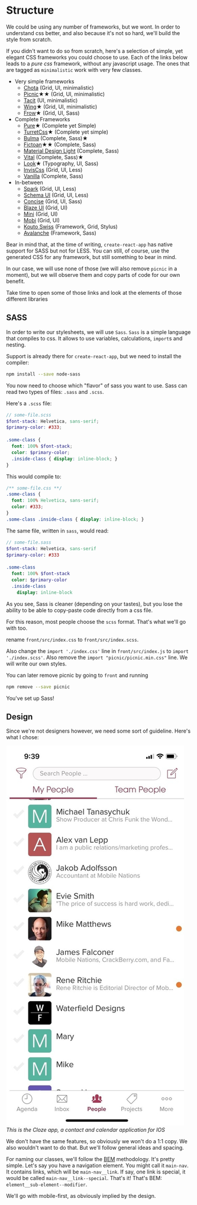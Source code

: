 # Structure

We could be using any number of frameworks, but we wont. In order to understand css better, and also because it's not so hard, we'll build the style from scratch.

If you didn't want to do so from scratch, here's a selection of simple, yet elegant CSS frameworks you could choose to use. Each of the links below leads to a *pure css* framework, without any javascript usage. The ones that are tagged as `minimalistic` work with very few classes.

- Very simple frameworks
  - [Chota](https://jenil.github.io/chota/) (Grid, UI, minimalistic)
  - [Picnic](https://picnicss.com/)★★ (Grid, UI, minimalistic) 
  - [Tacit](https://yegor256.github.io/tacit/) (UI, minimalistic)
  - [Wing](https://kbrsh.github.io/wing/)★  (Grid, UI, minimalistic)
  - [Frow](https://frowcss.com/grid-system.html)★ (Grid, UI, Sass)
- Complete Frameworks
  - [Pure](https://purecss.io/)★ (Complete yet Simple)
  - [TurretCss](https://turretcss.com/)★ (Complete yet simple)
  - [Bulma](https://bulma.io) (Complete, Sass)★ 
  - [Fictoan](https://sujan-s.github.io/fictoan/)★★  (Complete, Sass)
  - [Material Design Light](https://getmdl.io/components/index.html) (Complete, Sass)
  - [Vital](https://vitalcss.com/) (Complete, Sass)★ 
  - [Look](https://rawgit.com/box2unlock/look/master/index.html)★ (Typography, UI, Sass)
  - [InvisCss](https://cmroanirgo.github.io/inviscss/demo/) (Grid, UI, Less)
  - [Vanilla](https://vanillaframework.io/) (Complete, Sass)
- In-between
  - [Spark](https://www.codewithspark.com/) (Grid, UI, Less)
  - [Schema UI](http://danmalarkey.github.io/schema/) (Grid, UI, Less)
  - [Concise](http://concisecss.com) (Grid, UI, Sass)
  - [Blaze UI](https://www.blazeui.com/) (Grid, UI)
  - [Mini](https://minicss.org) (Grid, UI)
  - [Mobi](http://getmobicss.com/) (Grid, UI)
  - [Kouto Swiss](http://kouto-swiss.io/) (Framework, Grid, Stylus)
  - [Avalanche](https://avalanche.oberlehner.net/) (Framework, Sass)

Bear in mind that, at the time of writing, `create-react-app` has native support for SASS but not for LESS. You can still, of course, use the generated CSS for any framework, but still something to bear in mind.

In our case, we will use none of those (we will also remove `picnic` in a moment), but we will observe them and copy parts of code for our own benefit.

Take time to open some of those links and look at the elements of those different libraries

## SASS

In order to write our stylesheets, we will use `Sass`. `Sass` is a simple language that compiles to css. It allows to use variables, calculations, `import`s and nesting.

Support is already there for `create-react-app`, but we need to install the compiler:

```sh
npm install --save node-sass
```

You now need to choose which "flavor" of sass you want to use. Sass can read two types of files: `.sass` and `.scss`.

Here's a `.scss` file:

```scss
// some-file.scss
$font-stack: Helvetica, sans-serif;
$primary-color: #333;

.some-class {
  font: 100% $font-stack;
  color: $primary-color;
  .inside-class { display: inline-block; }
}
```

This would compile to:

```css
/** some-file.css **/
.some-class {
  font: 100% Helvetica, sans-serif;
  color: #333;
}
.some-class .inside-class { display: inline-block; }
```

The same file, written in `sass`, would read:

```sass
// some-file.sass
$font-stack: Helvetica, sans-serif
$primary-color: #333

.some-class
  font: 100% $font-stack
  color: $primary-color
  .inside-class
    display: inline-block
```

As you see, Sass is cleaner (depending on your tastes), but you lose the ability to be able to copy-paste code directly from a css file.

For this reason, most people choose the `scss` format. That's what we'll go with too.

rename `front/src/index.css` to `front/src/index.scss`.

Also change the `import './index.css'` line in `front/src/index.js` to `import './index.scss'`.
Also remove the `import "picnic/picnic.min.css"` line. We will write our own styles. 

You can later remove picnic by going to `front` and running

```sh
npm remove --save picnic
```

You've set up Sass!

## Design

Since we're not designers however, we need some sort of guideline. Here's what I chose:

![a screenshot of the Cloze App](./cloze-iphone-screenshot.jpg)  
*This is the Cloze app, a contact and calendar application for IOS*

We don't have the same features, so obviously we won't do a 1:1 copy. We also wouldn't want to do that. But we'll follow general ideas and spacing.

For naming our classes, we'll follow the [BEM](http://getbem.com/naming/) methodology. It's pretty simple. Let's say you have a navigation element. You might call it `main-nav`. It contains links, which will be `main-nav__link`. If say, one link is special, it would be called `main-nav__link--special`. That's it! That's BEM: `element__sub-element--modifier`.

We'll go with mobile-first, as obviously implied by the design.